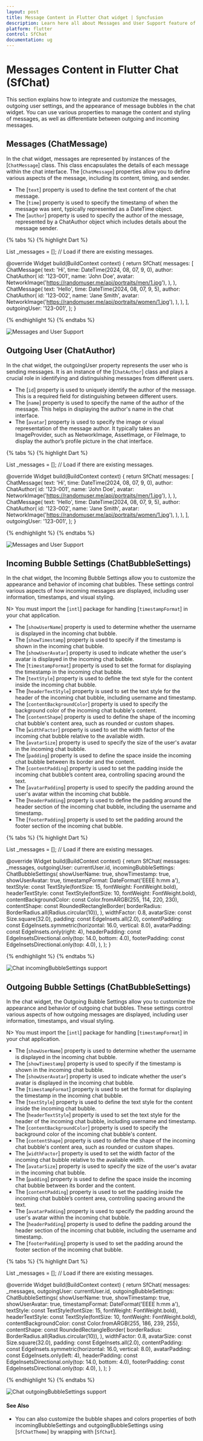 ```yaml
---
layout: post
title: Message Content in Flutter Chat widget | Syncfusion
description: Learn here all about Messages and User Support feature of Syncfusion Flutter Chat (SfChat) widget and more.
platform: flutter
control: SfChat
documentation: ug
---
```


# Messages Content in Flutter Chat (SfChat)
This section explains how to integrate and customize the messages, outgoing user settings, and the appearance of 
message bubbles in the chat widget. You can use various properties to manage the content and styling of messages, 
as well as differentiate between outgoing and incoming messages.

## Messages (ChatMessage)
In the chat widget, messages are represented by instances of the [`ChatMessage`] class. This class encapsulates the 
details of each message within the chat interface. The [`ChatMessage`] properties allow you to define various aspects
of the message, including its content, timing, and sender. 

* The [`text`] property is used to define the text content of the chat message.
* The [`time`] property is used to specify the timestamp of when the message was sent, typically represented as a 
DateTime object.
* The [`author`] property is used to specify the author of the message, represented by a ChatAuthor object which 
includes details about the message sender.

{% tabs %}
{% highlight Dart %}

List<ChatMessage> _messages = <ChatMessage>[]; // Load if there are existing messages.

@override
Widget build(BuildContext context) {
  return SfChat(
    messages: <ChatMessage>[
      ChatMessage(
        text: 'Hi',
        time: DateTime(2024, 08, 07, 9, 0),
        author: ChatAuthor(
          id: '123-001',
          name: 'John Doe',
          avatar: NetworkImage('https://randomuser.me/api/portraits/men/1.jpg'),
        ),
      ),
      ChatMessage(
        text: 'Hello',
        time: DateTime(2024, 08, 07, 9, 5),
        author: ChatAuthor(
          id: '123-002',
          name: 'Jane Smith',
          avatar: NetworkImage('https://randomuser.me/api/portraits/women/1.jpg'),
        ),
      ),
    ],
    outgoingUser: '123-001',
  );
}

{% endhighlight %}
{% endtabs %}

![Messages and User Support](images/message-and-usersupport/avatar-message-chat.png)

## Outgoing User (ChatAuthor)
In the chat widget, the outgoingUser property represents the user who is sending messages. It is an instance of the 
[`ChatAuthor`] class and plays a crucial role in identifying and distinguishing messages from different users.

* The [`id`] property is used to uniquely identify the author of the message. This is a required field for 
distinguishing between different users.
* The [`name`] property is used to specify the name of the author of the message. This helps in displaying the author's 
name in the chat interface.
* The [`avatar`] property is used to specify the image or visual representation of the message author. It typically 
takes an ImageProvider, such as NetworkImage, AssetImage, or FileImage, to display the author’s profile picture in the 
chat interface.

{% tabs %}
{% highlight Dart %}

List<ChatMessage> _messages = <ChatMessage>[]; // Load if there are existing messages.

@override
Widget build(BuildContext context) {
  return SfChat(
    messages: <ChatMessage>[
      ChatMessage(
        text: 'Hi',
        time: DateTime(2024, 08, 07, 9, 0),
        author: ChatAuthor(
          id: '123-001',
          name: 'John Doe',
          avatar: NetworkImage('https://randomuser.me/api/portraits/men/1.jpg'),
        ),
      ),
      ChatMessage(
        text: 'Hello',
        time: DateTime(2024, 08, 07, 9, 5),
        author: ChatAuthor(
          id: '123-002',
          name: 'Jane Smith',
          avatar: NetworkImage('https://randomuser.me/api/portraits/women/1.jpg'),
        ),
      ),
    ],
    outgoingUser: '123-001',
  );
}

{% endhighlight %}
{% endtabs %}

![Messages and User Support](images/message-and-usersupport/default-message-chat.png)

## Incoming Bubble Settings (ChatBubbleSettings)
In the chat widget, the Incoming Bubble Settings allow you to customize the appearance and behavior of incoming chat 
bubbles. These settings control various aspects of how incoming messages are displayed, including user information, 
timestamps, and visual styling. 

N> You must import the [`intl`] package for handling [`timestampFormat`] in your chat application.

* The [`showUserName`] property is used to determine whether the username is displayed in the incoming chat bubble.
* The [`showTimestamp`] property is used to specify if the timestamp is shown in the incoming chat bubble.
* The [`showUserAvatar`] property is used to indicate whether the user's avatar is displayed in the incoming chat bubble.
* The [`timestampFormat`] property is used to set the format for displaying the timestamp in the incoming chat bubble.
* The [`textStyle`] property is used to define the text style for the content inside the incoming chat bubble.
* The [`headerTextStyle`] property is used to set the text style for the header of the incoming chat bubble, including 
username and timestamp.
* The [`contentBackgroundColor`] property is used to specify the background color of the incoming chat bubble's content.
* The [`contentShape`] property is used to define the shape of the incoming chat bubble's content area, such as rounded 
or custom shapes.
* The [`widthFactor`] property is used to set the width factor of the incoming chat bubble relative to the available 
width.
* The [`avatarSize`] property is used to specify the size of the user's avatar in the incoming chat bubble.
* The [`padding`] property is used to define the space inside the incoming chat bubble between its border and the 
content.
* The [`contentPadding`] property is used to set the padding inside the incoming chat bubble’s content area, controlling 
spacing around the text.
* The [`avatarPadding`] property is used to specify the padding around the user's avatar within the incoming chat bubble.
* The [`headerPadding`] property is used to define the padding around the header section of the incoming chat bubble, 
including the username and timestamp.
* The [`footerPadding`] property is used to set the padding around the footer section of the incoming chat bubble.

{% tabs %}
{% highlight Dart %}

List<ChatMessage> _messages = <ChatMessage>[]; // Load if there are existing messages.

@override
Widget build(BuildContext context) {
  return SfChat(
    messages: _messages,
    outgoingUser: currentUser.id,
    incomingBubbleSettings: ChatBubbleSettings(
      showUserName: true,
      showTimestamp: true,
      showUserAvatar: true,
      timestampFormat: DateFormat('EEEE h:mm a'),
      textStyle:
          const TextStyle(fontSize: 15, fontWeight: FontWeight.bold),
      headerTextStyle:
          const TextStyle(fontSize: 10, fontWeight: FontWeight.bold),
      contentBackgroundColor:
          const Color.fromARGB(255, 114, 220, 230),
      contentShape: const RoundedRectangleBorder(
        borderRadius: BorderRadius.all(Radius.circular(10)),
      ),
      widthFactor: 0.8,
      avatarSize: const Size.square(32.0),
      padding: const EdgeInsets.all(2.0),
      contentPadding:
          const EdgeInsets.symmetric(horizontal: 16.0, vertical: 8.0),
      avatarPadding: const EdgeInsets.only(right: 4),
      headerPadding:
          const EdgeInsetsDirectional.only(top: 14.0, bottom: 4.0),
      footerPadding: const EdgeInsetsDirectional.only(top: 4.0),
    ),
  );
}

{% endhighlight %}
{% endtabs %}

![Chat incomingBubbleSettings support](images/incoming-bubble-settings/incomingbubblesettings-chat.png)

## Outgoing Bubble Settings (ChatBubbleSettings)
In the chat widget, the Outgoing Bubble Settings allow you to customize the appearance and behavior of outgoing chat 
bubbles. These settings control various aspects of how outgoing messages are displayed, including user information, 
timestamps, and visual styling.

N> You must import the [`intl`] package for handling [`timestampFormat`] in your chat application.

* The [`showUserName`] property is used to determine whether the username is displayed in the incoming chat bubble.
* The [`showTimestamp`] property is used to specify if the timestamp is shown in the incoming chat bubble.
* The [`showUserAvatar`] property is used to indicate whether the user's avatar is displayed in the incoming chat bubble.
* The [`timestampFormat`] property is used to set the format for displaying the timestamp in the incoming chat bubble.
* The [`textStyle`] property is used to define the text style for the content inside the incoming chat bubble.
* The [`headerTextStyle`] property is used to set the text style for the header of the incoming chat bubble, including 
username and timestamp.
* The [`contentBackgroundColor`] property is used to specify the background color of the incoming chat bubble's content.
* The [`contentShape`] property is used to define the shape of the incoming chat bubble's content area, such as rounded 
or custom shapes.
* The [`widthFactor`] property is used to set the width factor of the incoming chat bubble relative to the available 
width.
* The [`avatarSize`] property is used to specify the size of the user's avatar in the incoming chat bubble.
* The [`padding`] property is used to define the space inside the incoming chat bubble between its border and the 
content.
* The [`contentPadding`] property is used to set the padding inside the incoming chat bubble’s content area, controlling 
spacing around the text.
* The [`avatarPadding`] property is used to specify the padding around the user's avatar within the incoming chat bubble.
* The [`headerPadding`] property is used to define the padding around the header section of the incoming chat bubble, 
including the username and timestamp.
* The [`footerPadding`] property is used to set the padding around the footer section of the incoming chat bubble.

{% tabs %}
{% highlight Dart %}

List<ChatMessage> _messages = <ChatMessage>[]; // Load if there are existing messages.

@override
Widget build(BuildContext context) {
  return SfChat(
    messages: _messages,
    outgoingUser: currentUser.id,
    outgoingBubbleSettings: ChatBubbleSettings(
      showUserName: true,
      showTimestamp: true,
      showUserAvatar: true,
      timestampFormat: DateFormat('EEEE h:mm a'),
      textStyle:
          const TextStyle(fontSize: 15, fontWeight: FontWeight.bold),
      headerTextStyle:
          const TextStyle(fontSize: 10, fontWeight: FontWeight.bold),
      contentBackgroundColor: const Color.fromARGB(255, 186, 239, 255),
      contentShape: const RoundedRectangleBorder(
        borderRadius: BorderRadius.all(Radius.circular(10)),
      ),
      widthFactor: 0.8,
      avatarSize: const Size.square(32.0),
      padding: const EdgeInsets.all(2.0),
      contentPadding:
          const EdgeInsets.symmetric(horizontal: 16.0, vertical: 8.0),
      avatarPadding: const EdgeInsets.only(left: 4),
      headerPadding:
          const EdgeInsetsDirectional.only(top: 14.0, bottom: 4.0),
      footerPadding: const EdgeInsetsDirectional.only(top: 4.0),
    ),
  );
}

{% endhighlight %}
{% endtabs %}

![Chat outgoingBubbleSettings support](images/outgoing-bubble-settings/outgoingbubblesettings-chat.png)

#### See Also

* You can also customize the bubble shapes and colors properties of both incomingBubbleSettings and outgoingBubbleSettings 
using [`SfChatTheme`] by wrapping with [`SfChat`].